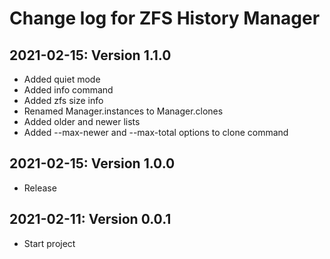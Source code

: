 # Change log for ZFS History Manager

## 2021-02-15: Version 1.1.0

- Added quiet mode
- Added info command
- Added zfs size info
- Renamed Manager.instances to Manager.clones
- Added older and newer lists
- Added --max-newer and --max-total options to clone command


## 2021-02-15: Version 1.0.0

- Release

## 2021-02-11: Version 0.0.1

- Start project

